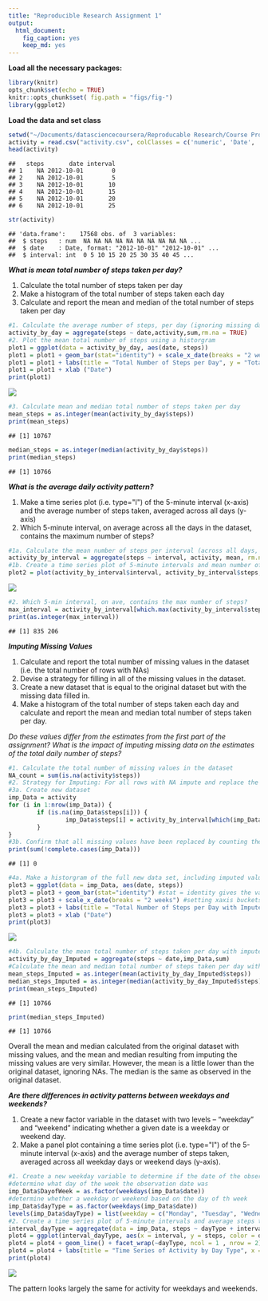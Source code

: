 ```yaml
---
title: "Reproducible Research Assignment 1"
output: 
  html_document: 
    fig_caption: yes
    keep_md: yes
---
```

**Load all the necessary packages:**

```r
library(knitr)
opts_chunk$set(echo = TRUE)
knitr::opts_chunk$set( fig.path = "figs/fig-")
library(ggplot2)
```
**Load the data and set class**

```r
setwd("~/Documents/datasciencecoursera/Reproducable Research/Course Project 1")
activity = read.csv("activity.csv", colClasses = c('numeric', 'Date', 'integer'))
head(activity)
```

```
##   steps       date interval
## 1    NA 2012-10-01        0
## 2    NA 2012-10-01        5
## 3    NA 2012-10-01       10
## 4    NA 2012-10-01       15
## 5    NA 2012-10-01       20
## 6    NA 2012-10-01       25
```

```r
str(activity)
```

```
## 'data.frame':	17568 obs. of  3 variables:
##  $ steps   : num  NA NA NA NA NA NA NA NA NA NA ...
##  $ date    : Date, format: "2012-10-01" "2012-10-01" ...
##  $ interval: int  0 5 10 15 20 25 30 35 40 45 ...
```
**_What is mean total number of steps taken per day?_**

1. Calculate the total number of steps taken per day
2. Make a histogram of the total number of steps taken each day
3. Calculate and report the mean and median of the total number of steps taken per day


```r
#1. Calculate the average number of steps, per day (ignoring missing data)
activity_by_day = aggregate(steps ~ date,activity,sum,rm.na = TRUE)
#2. Plot the mean total number of steps using a historgram
plot1 = ggplot(data = activity_by_day, aes(date, steps))
plot1 = plot1 + geom_bar(stat="identity") + scale_x_date(breaks = "2 weeks") 
plot1 = plot1 + labs(title = "Total Number of Steps per Day", y = "Total Number of Steps")
plot1 = plot1 + xlab ("Date")
print(plot1)
```

![](figs/fig-mean_steps_per_day-1.png)<!-- -->

```r
#3. Calculate mean and median total number of steps taken per day
mean_steps = as.integer(mean(activity_by_day$steps))
print(mean_steps)
```

```
## [1] 10767
```

```r
median_steps = as.integer(median(activity_by_day$steps))
print(median_steps)
```

```
## [1] 10766
```
**_What is the average daily activity pattern?_**
1. Make a time series plot (i.e. type="l") of the 5-minute interval (x-axis) and the average number of steps taken, averaged across all days (y-axis)
2. Which 5-minute interval, on average across all the days in the dataset, contains the maximum number of steps?

```r
#1a. Calculate the mean number of steps per interval (across all days, ignoring missing data)
activity_by_interval = aggregate(steps ~ interval, activity, mean, rm.na = TRUE)
#1b. Create a time series plot of 5-minute intervals and mean number of steps taken for that interval averaged across all days
plot2 = plot(activity_by_interval$interval, activity_by_interval$steps, type ="l", main = "Average Steps by Interval", xlab = "5-min Interval", ylab = "Ave Steps")
```

![](figs/fig-daily_activity_pattern-1.png)<!-- -->

```r
#2. Which 5-min interval, on ave, contains the max number of steps?
max_interval = activity_by_interval[which.max(activity_by_interval$steps),]
print(as.integer(max_interval))
```

```
## [1] 835 206
```
**_Imputing Missing Values_**
1. Calculate and report the total number of missing values in the dataset (i.e. the total number of rows with NAs)
2. Devise a strategy for filling in all of the missing values in the dataset. 
3. Create a new dataset that is equal to the original dataset but with the missing data filled in.
4. Make a histogram of the total number of steps taken each day and calculate and report the mean and median total number of steps taken per day. 

_Do these values differ from the estimates from the first part of the assignment?_
_What is the impact of imputing missing data on the estimates of the total daily number of steps?_

```r
#1. Calculate the total number of missing values in the dataset
NA_count = sum(is.na(activity$steps))
#2. Strategy for Imputing: For all rows with NA impute and replace the value using the ave steps for that interval across all other days
#3a. Create new dataset
imp_Data = activity 
for (i in 1:nrow(imp_Data)) {
        if (is.na(imp_Data$steps[i])) {
                imp_Data$steps[i] = activity_by_interval[which(imp_Data$interval[i] == activity_by_interval$interval), ]$steps
        }
}
#3b. Confirm that all missing values have been replaced by counting the number of observations that now have NA in the steps factor.
print(sum(!complete.cases(imp_Data)))
```

```
## [1] 0
```

```r
#4a. Make a historgram of the full new data set, including imputed values, showing the total steps per day.
plot3 = ggplot(data = imp_Data, aes(date, steps)) 
plot3 = plot3 + geom_bar(stat="identity") #stat = identity gives the value in stead of hte number of observances with that value
plot3 = plot3 + scale_x_date(breaks = "2 weeks") #setting xaxis buckets
plot3 = plot3 + labs(title = "Total Number of Steps per Day with Imputed Data", y = "Total Number of Steps")
plot3 = plot3 + xlab ("Date")
print(plot3)
```

![](figs/fig-imputing-1.png)<!-- -->

```r
#4b. Calculate the mean total number of steps taken per day with imputed data
activity_by_day_Imputed = aggregate(steps ~ date,imp_Data,sum)
#Calculate the mean and median total number of steps taken per day with imputed data
mean_steps_Imputed = as.integer(mean(activity_by_day_Imputed$steps))
median_steps_Imputed = as.integer(median(activity_by_day_Imputed$steps))
print(mean_steps_Imputed)
```

```
## [1] 10766
```

```r
print(median_steps_Imputed)
```

```
## [1] 10766
```
Overall the mean and median calculated from the original dataset with missing values, and the mean and median resulting from imputing the missing values are very similar. However, the mean is a little lower than the original dataset, ignoring NAs. The median is the same as observed in the original dataset.

**_Are there differences in activity patterns between weekdays and weekends?_**
1. Create a new factor variable in the dataset with two levels – “weekday” and “weekend” indicating whether a given date is a weekday or weekend day.
2. Make a panel plot containing a time series plot (i.e. type="l") of the 5-minute interval (x-axis) and the average number of steps taken, averaged across all weekday days or weekend days (y-axis).

```r
#1. Create a new weekday variable to determine if the date of the observation is a weekday or weekend.
#determine what day of the week the observation date was
imp_Data$DayofWeek = as.factor(weekdays(imp_Data$date)) 
#determine whether a weekday or weekend based on the day of th week
imp_Data$dayType = as.factor(weekdays(imp_Data$date)) 
levels(imp_Data$dayType) = list(weekday = c("Monday", "Tuesday", "Wednesday", "Thursday", "Friday"), weekend = c("Saturday", "Sunday"))
#2. Create a time series plot of 5-minute intervals and average steps taken averaged across - panel plot of weekends vs. weekdays
interval_dayType = aggregate(data = imp_Data, steps ~ dayType + interval, mean)
plot4 = ggplot(interval_dayType, aes(x = interval, y = steps, color = dayType))
plot4 = plot4 + geom_line() + facet_wrap(~dayType, ncol = 1 , nrow = 2)
plot4 = plot4 + labs(title = "Time Series of Activity by Day Type", x = "5-min Interval", y = "Ave. Steps")
print(plot4)
```

![](figs/fig-weekdays-1.png)<!-- -->

The pattern looks largely the same for activity for weekdays and weekends.
